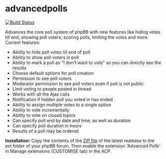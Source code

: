 advancedpolls
=============

[![Build Status](https://travis-ci.org/jasoloz/advancedpolls.svg?branch=master)](https://travis-ci.org/jasoloz/advancedpolls)

Advances the core poll system of phpBB with new features like hiding votes till end, showing poll voters, scoring polls, limiting the votes and more.
Current features:
* Ability to hide poll votes till end of poll
* Ability to show poll voters in poll
* Ability to mark a poll as "I don't want to vote" so you can directly see the results
* Choose default options for poll creation
* Permission to see poll voters
* Moderator permission to see poll voters even if poll is not public
* Limit voting to people posted in thread
* Works with all the Ajax calls
* Notification if hidden poll you voted in has ended
* Ability to assign multiple votes to a single option
* Ability to vote incrementally
* Ability to vote on closed topics
* Can specify poll end by date and time, as well as duration
* Can specify poll duration in hours
* Results of a poll may be ordered


<b>Installation:</b>
Copy the contents of the [ZIP file](https://github.com/jasoloz/advancedpolls/releases/download/v1.2.2/advancedpolls.1.2.2.zip) of the latest realease to the ext folder of your phpBB forum. Then enable the extension 'Advanced Polls' in Manage extensions (CUSTOMISE tab) in the ACP.
